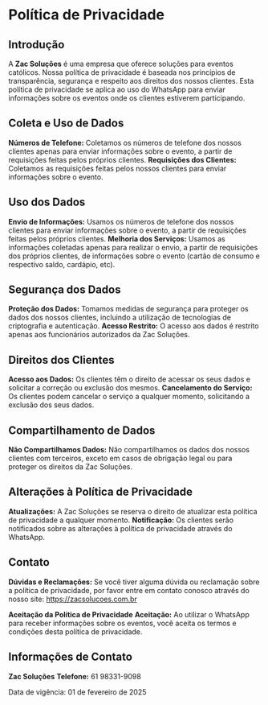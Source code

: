 # Política de Privacidade

## Introdução

A **Zac Soluções** é uma empresa que oferece soluções para eventos católicos. Nossa política de privacidade é baseada nos princípios de transparência, segurança e respeito aos direitos dos nossos clientes. Esta política de privacidade se aplica ao uso do WhatsApp para enviar informações sobre os eventos onde os clientes estiverem participando.


## Coleta e Uso de Dados

**Números de Telefone:** Coletamos os números de telefone dos nossos clientes apenas para enviar informações sobre o evento, a partir de requisições feitas pelos próprios clientes.
**Requisições dos Clientes:** Coletamos as requisições feitas pelos nossos clientes para enviar informações sobre o evento.

## Uso dos Dados

**Envio de Informações:** Usamos os números de telefone dos nossos clientes para enviar informações sobre o evento, a partir de requisições feitas pelos próprios clientes.
**Melhoria dos Serviços:** Usamos as informações coletadas apenas para realizar o envio, a partir de requisições dos próprios clientes, de informações sobre o evento (cartão de consumo e respectivo saldo, cardápio, etc).

## Segurança dos Dados

**Proteção dos Dados:** Tomamos medidas de segurança para proteger os dados dos nossos clientes, incluindo a utilização de tecnologias de criptografia e autenticação.
**Acesso Restrito:** O acesso aos dados é restrito apenas aos funcionários autorizados da Zac Soluções.

## Direitos dos Clientes

**Acesso aos Dados:** Os clientes têm o direito de acessar os seus dados e solicitar a correção ou exclusão dos mesmos.
**Cancelamento do Serviço:** Os clientes podem cancelar o serviço a qualquer momento, solicitando a exclusão dos seus dados.

## Compartilhamento de Dados

**Não Compartilhamos Dados:** Não compartilhamos os dados dos nossos clientes com terceiros, exceto em casos de obrigação legal ou para proteger os direitos da Zac Soluções.

## Alterações à Política de Privacidade
**Atualizações:** A Zac Soluções se reserva o direito de atualizar esta política de privacidade a qualquer momento.
**Notificação:** Os clientes serão notificados sobre as alterações à política de privacidade através do WhatsApp.

## Contato

**Dúvidas e Reclamações:** Se você tiver alguma dúvida ou reclamação sobre a política de privacidade, por favor entre em contato conosco através do nosso site: https://zacsolucoes.com.br

**Aceitação da Política de Privacidade**
**Aceitação:** Ao utilizar o WhatsApp para receber informações sobre os eventos, você aceita os termos e condições desta política de privacidade.

## Informações de Contato

**Zac Soluções**
**Telefone:** 61 98331-9098


Data de vigência: 01 de fevereiro de 2025

